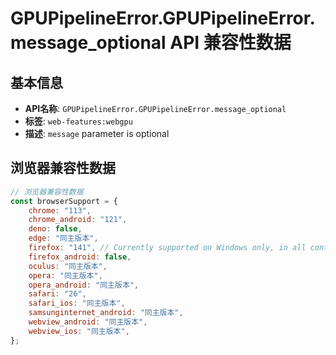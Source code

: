 # GPUPipelineError.GPUPipelineError.message_optional API 兼容性数据

## 基本信息

- **API名称**: `GPUPipelineError.GPUPipelineError.message_optional`
- **标签**: `web-features:webgpu`
- **描述**: `message` parameter is optional

## 浏览器兼容性数据

```javascript
// 浏览器兼容性数据
const browserSupport = {
    chrome: "113",
    chrome_android: "121",
    deno: false,
    edge: "同主版本",
    firefox: "141", // Currently supported on Windows only, in all contexts except for service workers.,
    firefox_android: false,
    oculus: "同主版本",
    opera: "同主版本",
    opera_android: "同主版本",
    safari: "26",
    safari_ios: "同主版本",
    samsunginternet_android: "同主版本",
    webview_android: "同主版本",
    webview_ios: "同主版本",
};

```

